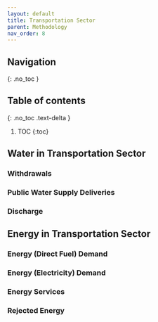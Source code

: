 ```yaml
---
layout: default
title: Transportation Sector
parent: Methodology
nav_order: 8
---
```


## Navigation
{: .no_toc }

## Table of contents
{: .no_toc .text-delta }

1. TOC
{:toc}

## Water in Transportation Sector

### Withdrawals

### Public Water Supply Deliveries

### Discharge


## Energy in Transportation Sector

### Energy (Direct Fuel) Demand


### Energy (Electricity) Demand

### Energy Services

### Rejected Energy
